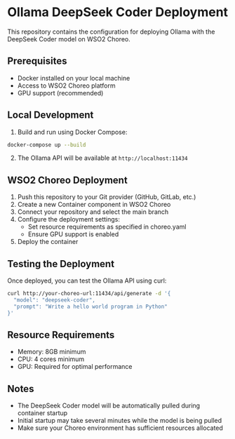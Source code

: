 # Ollama DeepSeek Coder Deployment

This repository contains the configuration for deploying Ollama with the DeepSeek Coder model on WSO2 Choreo.

## Prerequisites

- Docker installed on your local machine
- Access to WSO2 Choreo platform
- GPU support (recommended)

## Local Development

1. Build and run using Docker Compose:
```bash
docker-compose up --build
```

2. The Ollama API will be available at `http://localhost:11434`

## WSO2 Choreo Deployment

1. Push this repository to your Git provider (GitHub, GitLab, etc.)
2. Create a new Container component in WSO2 Choreo
3. Connect your repository and select the main branch
4. Configure the deployment settings:
   - Set resource requirements as specified in choreo.yaml
   - Ensure GPU support is enabled
5. Deploy the container

## Testing the Deployment

Once deployed, you can test the Ollama API using curl:

```bash
curl http://your-choreo-url:11434/api/generate -d '{
  "model": "deepseek-coder",
  "prompt": "Write a hello world program in Python"
}'
```

## Resource Requirements

- Memory: 8GB minimum
- CPU: 4 cores minimum
- GPU: Required for optimal performance

## Notes

- The DeepSeek Coder model will be automatically pulled during container startup
- Initial startup may take several minutes while the model is being pulled
- Make sure your Choreo environment has sufficient resources allocated 